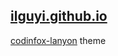 ## [ilguyi.github.io](https://ilguyi.github.io)

[codinfox-lanyon](https://github.com/codinfox/codinfox-lanyon) theme

